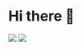 # Hi there 👋

[![](https://img.shields.io/badge/☕-向我捐赠-795548.svg?style=for-the-badge)](https://beixin.notion.site/919622e1463f4ef58aecc4c9711eba30)
[![](https://img.shields.io/badge/📱-联系我-009688.svg?style=for-the-badge)](https://beixin.notion.site/ebe26d4b87cf4fc9a86245f2d4c75b31)
